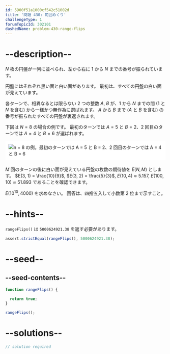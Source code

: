 ```yaml
---
id: 5900f51a1000cf542c51002d
title: '問題 430: 範囲めくり'
challengeType: 1
forumTopicId: 302101
dashedName: problem-430-range-flips
---
```


# --description--

$N$ 枚の円盤が一列に並べられ、左から右に 1 から $N$ までの番号が振られています。

円盤にはそれぞれ黒い面と白い面があります。 最初は、すべての円盤の白い面が見えています。

各ターンで、相異なるとは限らない 2 つの整数 $A$, $B$ が、1 から $N$ までの間 (1 と $N$ を含む) から一様かつ無作為に選ばれます。 $A$ から $B$ まで ($A$ と $B$ を含む) の番号が振られたすべての円盤が裏返されます。

下図は $N = 8$ の場合の例です。 最初のターンでは $A = 5$ と $B = 2$、2 回目のターンでは $A = 4$ と $B = 6$ が選ばれます。

<img alt="n = 8 の例。最初のターンでは A = 5 と B = 2、2 回目のターンでは A = 4 と B = 6" src="https://cdn.freecodecamp.org/curriculum/project-euler/range-flips.gif" style="background-color: white; padding: 10px; display: block; margin-right: auto; margin-left: auto; margin-bottom: 1.2rem;" />

$M$ 回のターンの後に白い面が見えている円盤の枚数の期待値を $E(N, M)$ とします。 $E(3, 1) = \frac{10}{9}$, $E(3, 2) = \frac{5}{3}$, $E(10, 4) ≈ 5.157$, $E(100, 10) ≈ 51.893$ であることを確認できます。

$E({10}^{10}, 4000)$ を求めなさい。 回答は、四捨五入して小数第 2 位まで示すこと。

# --hints--

`rangeFlips()` は `5000624921.38` を返す必要があります。

```js
assert.strictEqual(rangeFlips(), 5000624921.38);
```

# --seed--

## --seed-contents--

```js
function rangeFlips() {

  return true;
}

rangeFlips();
```

# --solutions--

```js
// solution required
```
